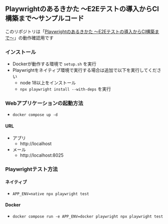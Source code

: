 ## Playwrightのあるきかた ～E2Eテストの導入からCI構築まで～サンプルコード
このリポジトリは「[Playwrightのあるきかた ～E2Eテストの導入からCI構築まで～](https://neln.net/b/nt02/)」の動作確認用です

### インストール
- Dockerが動作する環境で `setup.sh` を実行
- Playwrightをネイティブ環境で実行する場合は追加で以下を実行してください
  - node 18以上をインストール
  - `npx playwright install --with-deps` を実行

### Webアプリケーションの起動方法

- `docker compose up -d`

#### URL
- アプリ
  - http://localhost
- メール
  - http://localhost:8025

### Playwrightテスト方法
#### ネイティブ
- `APP_ENV=native npx playwright test`

#### Docker
- `docker compose run -e APP_ENV=docker playwright npx playwright test`
